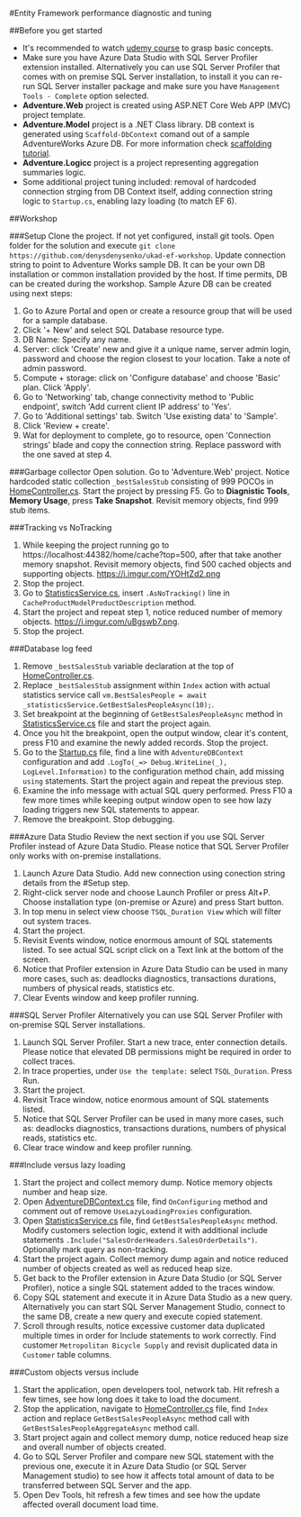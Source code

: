 #Entity Framework performance diagnostic and tuning

##Before you get started
- It's recommended to watch [udemy course](https://www.udemy.com/course/entity-framework-core-tutorial) to grasp basic concepts.
- Make sure you have Azure Data Studio with SQL Server Profiler extension installed. Alternatively you can use SQL Server Profiler that comes with on premise SQL Server installation, to install it you can re-run SQL Server installer package and make sure you have `Management Tools - Complete` option selected.
- **Adventure.Web** project is created using ASP.NET Core Web APP (MVC) project template.
- **Adventure.Model** project is a .NET Class library. DB context is generated using `Scaffold-DbContext` comand out of a sample AdventureWorks Azure DB. For more information check [scaffolding tutorial](https://www.entityframeworktutorial.net/efcore/create-model-for-existing-database-in-ef-core.aspx).
- **Adventure.Logicc** project is a project representing aggregation summaries logic.
- Some additional project tuning included: removal of hardcoded connection strging from DB Context itself, adding connection string logic to `Startup.cs`, enabling lazy loading (to match EF 6).

##Workshop

###Setup
Clone the project. 
If not yet configured, install git tools. Open folder for the solution and execute `git clone https://github.com/denysdenysenko/ukad-ef-workshop`. 
Update connection string to point to Adventure Works sample DB. It can be your own DB installation or common installation provided by the host. If time permits, DB can be created during the workshop.
Sample Azure DB can be created using next steps:
1. Go to Azure Portal and open or create a resource group that will be used for a sample database.
2. Click '+ New' and select SQL Database resource type.
3. DB Name: Specify any name. 
4. Server: click 'Create' new and give it a unique name, server admin login, password and choose the region closest to your location. Take a note of admin password.
5. Compute + storage: click on 'Configure database' and choose 'Basic' plan. Click 'Apply'.
6. Go to 'Networking' tab, change connectivity method to 'Public endpoint', switch 'Add current client IP address' to 'Yes'.
7. Go to 'Additional settings' tab. Switch 'Use existing data' to 'Sample'.
8. Click 'Review + create'.
9. Wat for deployment to complete, go to resource, open 'Connection strings' blade and copy the connection string. Replace password with the one saved at step 4.

###Garbage collector
Open solution. Go to 'Adventure.Web' project.
Notice hardcoded static collection `_bestSalesStub` consisting of 999 POCOs in [HomeController.cs](Adventure.Web/Adventure.Web/Controllers/HomeController.cs).
Start the project by pressing F5.
Go to **Diagnistic Tools**, **Memory Usage**, press **Take Snapshot**. Revisit memory objects, find 999 stub items.

###Tracking vs NoTracking
1. While keeping the project running go to https://localhost:44382/home/cache?top=500, after that take another memory snapshot.
Revisit memory objects, find 500 cached objects and supporting objects. https://i.imgur.com/YOHtZd2.png
2. Stop the project.
3. Go to [StatisticsService.cs](Adventure.Web/Adventure.Logic/Services/StatisticsService.cs), insert `.AsNoTracking()` line in `CacheProductModelProductDescription` method. 
4. Start the project and repeat step 1, notice reduced number of memory objects. https://i.imgur.com/uBgswb7.png.
5. Stop the project.


###Database log feed
1. Remove `_bestSalesStub` variable declaration at the top of [HomeController.cs](Adventure.Web/Adventure.Web/Controllers/HomeController.cs).
2. Replace `_bestSalesStub` assignment within `Index` action with actual statistics service call `vm.BestSalesPeople = await _statisticsService.GetBestSalesPeopleAsync(10);`.
3. Set breakpoint at the beginning of `GetBestSalesPeopleAsync` method in [StatisticsService.cs](Adventure.Web/Adventure.Logic/Services/StatisticsService.cs) file and start the project again.
4. Once you hit the breakpoint, open the output window, clear it's content, press F10 and examine the newly added records. Stop the project.
5. Go to the [Startup.cs](Adventure.Web/Adventure.Web/Startup.cs) file, find a line with `AdventureDBContext` configuration and add `.LogTo(_=> Debug.WriteLine(_), LogLevel.Information)` to the configuration method chain, add missing `using` statements. Start the project again and repeat the previous step.
6. Examine the info message with actual SQL query performed. Press F10 a few more times while keeping output window open to see how lazy loading triggers new SQL statements to appear.
7. Remove the breakpoint. Stop debugging.

###Azure Data Studio
Review the next section if you use SQL Server Profiler instead of Azure Data Studio. Please notice that SQL Server Profiler only works with on-premise installations.
1. Launch Azure Data Studio. Add new connection using conection string details from the #Setup step.
2. Right-click server node and choose Launch Profiler or press Alt+P. Choose installation type (on-premise or Azure) and press Start button.
3. In top menu in select view choose `TSQL_Duration View` which will filter out system traces.
4. Start the project.
5. Revisit Events window, notice enormous amount of SQL statements listed. To see actual SQL script click on a Text link at the bottom of the screen.
6. Notice that Profiler extension in Azure Data Studio can be used in many more cases, such as: deadlocks diagnostics, transactions durations, numbers of physical reads, statistics etc.
7. Clear Events window and keep profiler running.

###SQL Server Profiler
Alternatively you can use SQL Server Profiler with on-premise SQL Server installations.
1. Launch SQL Server Profiler. Start a new trace, enter connection details. Please notice that elevated DB permissions might be required in order to collect traces.
2. In trace properties, under `Use the template:` select `TSQL_Duration`. Press Run.
3. Start the project.
4. Revisit Trace window, notice enormous amount of SQL statements listed.
5. Notice that SQL Server Profiler can be used in many more cases, such as: deadlocks diagnostics, transactions durations, numbers of physical reads, statistics etc.
6. Clear trace window and keep profiler running.

###Include versus lazy loading
1. Start the project and collect memory dump. Notice memory objects number and heap size. 
2. Open [AdventureDBContext.cs](Adventure.Web/Adventure.Model/Models/AdventureDBContext.cs) file, find `OnConfiguring` method and comment out of remove `UseLazyLoadingProxies` configuration.
3. Open [StatisticsService.cs](Adventure.Web/Adventure.Logic/Services/StatisticsService.cs) file, find `GetBestSalesPeopleAsync` method. Modify customers selection logic, extend it with additional include statements `.Include("SalesOrderHeaders.SalesOrderDetails")`. Optionally mark query as non-tracking.
4. Start the project again. Collect memory dump again and notice reduced number of objects created as well as reduced heap size.
5. Get back to the Profiler extension in Azure Data Studio (or SQL Server Profiler), notice a single SQL statement added to the traces window. 
6. Copy SQL statement and execute it in Azure Data Studio as a new query. Alternatively you can start SQL Server Management Studio, connect to the same DB, create a new query and execute copied statement.
7. Scroll through results, notice excessive customer data duplicated multiple times in order for Include statements to work correctly. Find customer `Metropolitan Bicycle Supply` and revisit duplicated data in `Customer` table columns.

###Custom objects versus include
1. Start the application, open developers tool, network tab. Hit refresh a few times, see how long does it take to load the document.
2. Stop the application, navigate to [HomeController.cs](Adventure.Web/Adventure.Web/Controllers/HomeController.cs) file, find `Index` action and replace `GetBestSalesPeopleAsync` method call with `GetBestSalesPeopleAggregateAsync` method call. 
3. Start project again and collect memory dump, notice reduced heap size and overall number of objects created.
4. Go to SQL Server Profiler and compare new SQL statement with the previous one, execute it in Azure Data Studio (or SQL Server Management studio) to see how it affects total amount of data to be transferred between SQL Server and the app.
5. Open Dev Tools, hit refresh a few times and see how the update affected overall document load time.
